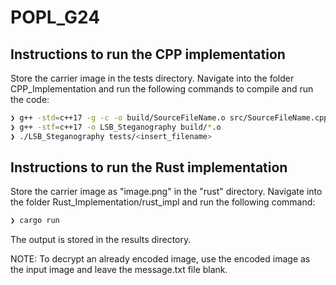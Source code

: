 # POPL_G24

## Instructions to run the CPP implementation
Store the carrier image in the tests directory.
Navigate into the folder CPP_Implementation and run the following commands to compile and run the code: 

```sh
❯ g++ -std=c++17 -g -c -o build/SourceFileName.o src/SourceFileName.cpp
❯ g++ -stf=c++17 -o LSB_Steganography build/*.o
❯ ./LSB_Steganography tests/<insert_filename>
```

## Instructions to run the Rust implementation
Store the carrier image as "image.png" in the "rust" directory.
Navigate into the folder Rust_Implementation/rust_impl and run the following command: 

```sh
❯ cargo run
```
The output is stored in the results directory.

NOTE: To decrypt an already encoded image, use the encoded image as the input image and leave the message.txt file blank.

